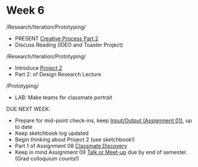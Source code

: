 # Week 6

/Research/Iteration/Prototyping/
* PRESENT [Creative Process Part 2](creative_process.md)
* Discuss Reading (IDEO and Toaster Project)

/Research/Iteration/Prototyping/
* Introduce [Project 2](city_as_site.md)
* Part 2: of Design Research Lecture 

/Prototyping/
* LAB: Make teams for classmate portrait 

DUE NEXT WEEK:
* Prepare for mid-point check-ins, keep [Input/Output (Assignment 01),](constant_inputoutput.md) up to date  
* Keep sketchbook log updated
* Begin thinking about Project 2 (use sketchbook!)
* Part 1 of Assignment 08 [Classmate Discovery](classmate_discovery.md)
* Keep in mind Assignment 09 [Talk or Meet-up](visit_talk_meetup.md) due by end of semester. (Grad colloquium counts!) 


